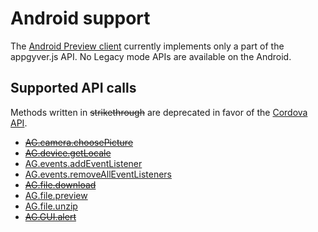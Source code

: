 # Android support

The [Android Preview client](https://play.google.com/store/apps/details?id=com.appgyver.android) currently implements only a part of the appgyver.js API. No Legacy mode APIs are available on the Android.

## Supported API calls

Methods written in ~~strikethrough~~ are deprecated in favor of the [Cordova API](http://docs.phonegap.com).

* [~~AG.camera.choosePicture~~](../topics/camera/methods/choosePicture.md)
* [~~AG.device.getLocale~~](../topics/device/methods/getLocale.md)
* [AG.events.addEventListener](../topics/events/methods/addEventListener.md) 
* [AG.events.removeAllEventListeners](../topics/events/methods/removeAllEventListeners.md)
* [~~AG.file.download~~](../topics/file/methods/download.md)
* [AG.file.preview](../topics/file/methods/preview.md)
* [AG.file.unzip](../topics/file/methods/unzip.md)
* [~~AG.GUI.alert~~](../topics/GUI/methods/alert.md)